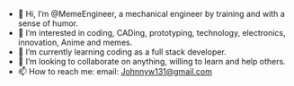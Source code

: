 - 👋 Hi, I’m @MemeEngineer, a mechanical engineer by training and with a sense of humor.
- 👀 I’m interested in coding, CADing, prototyping, technology, electronics, innovation, Anime and memes.
- 🌱 I’m currently learning coding as a full stack developer. 
- 💞️ I’m looking to collaborate on anything, willing to learn and help others.
- 📫 How to reach me: email: Johnnyw131@gmail.com

<!---
MemeEngineer/MemeEngineer is a ✨ special ✨ repository because its `README.md` (this file) appears on your GitHub profile.
You can click the Preview link to take a look at your changes.
--->
